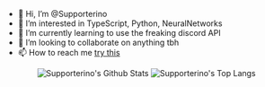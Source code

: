 - 👋 Hi, I’m @Supporterino
- 👀 I’m interested in TypeScript, Python, NeuralNetworks
- 🌱 I’m currently learning to use the freaking discord API
- 💞️ I’m looking to collaborate on anything tbh
- 📫 How to reach me [try this](mailto:lars@roth-kl.de)

<p align="center" style="{text-align: center; display: flex; justify-content: center;}">
<img alt="Supporterino's Github Stats" src="https://github-readme-stats.vercel.app/api?username=Supporterino&count_private=true&show_icons=true&theme=solarized-dark" />
<img alt="Supporterino's Top Langs" src="https://github-readme-stats.vercel.app/api/top-langs/?username=Supporterino&count_private=true&show_icons=true&theme=solarized-dark" />
</p>

<!---
Supporterino/Supporterino is a ✨ special ✨ repository because its `README.md` (this file) appears on your GitHub profile.
You can click the Preview link to take a look at your changes.
--->
